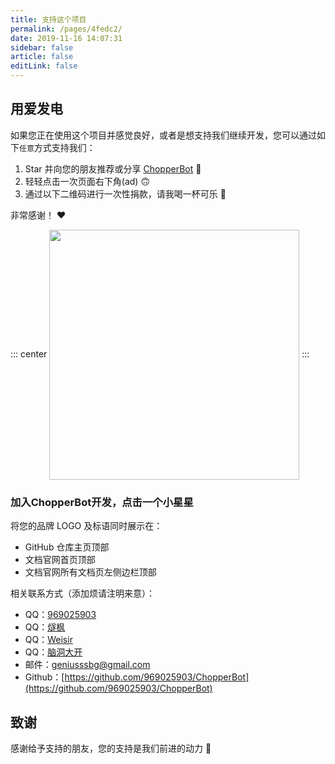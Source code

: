 ```yaml
---
title: 支持这个项目
permalink: /pages/4fedc2/
date: 2019-11-16 14:07:31
sidebar: false
article: false
editLink: false
---
```


## 用爱发电

如果您正在使用这个项目并感觉良好，或者是想支持我们继续开发，您可以通过如下`任意`方式支持我们：

1. Star 并向您的朋友推荐或分享 [ChopperBot](https://github.com/969025903/ChopperBot) 🚀
2. 轻轻点击一次页面右下角(ad) 🙃
3. 通过以下二维码进行一次性捐款，请我喝一杯可乐 🥤

非常感谢！ ❤️

::: center
<img align="center" height="400px" src="/img/donate2.png"/>
:::

### 加入ChopperBot开发，点击一个小星星

将您的品牌 LOGO 及标语同时展示在：

- GitHub 仓库主页顶部
- 文档官网首页顶部
- 文档官网所有文档页左侧边栏顶部

相关联系方式（添加烦请注明来意）：

- QQ：[969025903](tencent://message/?uin=969025903&Site=&Menu=yes)
- QQ：[燧枫](tencent://message/?uin=369202865&Site=&Menu=yes)
- QQ：[Weisir](tencent://message/?uin=1824379011&Site=&Menu=yes)
- QQ：[脑洞大开](tencent://message/?uin=647831033&Site=&Menu=yes)
- 邮件：[geniusssbg@gmail.com](mailto:geniusssbg@gmail.com) 
- Github：[https://github.com/969025903/ChopperBot](https://github.com/969025903/ChopperBot)

## 致谢

感谢给予支持的朋友，您的支持是我们前进的动力 🎉
